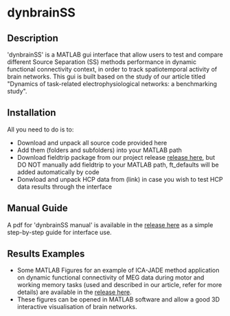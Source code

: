 # dynbrainSS

## Description
'dynbrainSS' is a MATLAB gui interface that allow users to test and compare different Source Separation (SS) methods performance in dynamic functional connectivity context, in order to track spatiotemporal activity of brain networks. This gui is built based on the study of our article titled "Dynamics of task-related electrophysiological networks: a benchmarking study".

## Installation
All you need to do is to: 
- Download and unpack all source code provided here
- Add them (folders and subfolders) into your MATLAB path
- Download fieldtrip package from our project release [release here](https://github.com/judytabbal/dynbrainSS/releases/tag/v1.0), but DO NOT manually add fieldtrip to your MATLAB path, ft_defaults will be added automatically by code
- Donwload and unpack HCP data from (link) in case you wish to test HCP data results through the interface

## Manual Guide
A pdf for 'dynbrainSS manual' is available in the [release here](https://github.com/judytabbal/dynbrainSS/releases/tag/v1.0) as a simple step-by-step guide for interface use.

## Results Examples
- Some MATLAB Figures for an example of ICA-JADE method application on dynamic functional connectivity of MEG data during motor and working memory tasks (used and described in our article, refer for more details) are available in the [release here](https://github.com/judytabbal/dynbrainSS/releases/tag/v1.0). 
- These figures can be opened in MATLAB software and allow a good 3D interactive visualisation of brain networks.
